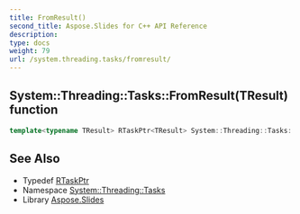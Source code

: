 ```yaml
---
title: FromResult()
second_title: Aspose.Slides for C++ API Reference
description: 
type: docs
weight: 79
url: /system.threading.tasks/fromresult/
---
```

## System::Threading::Tasks::FromResult(TResult) function




```cpp
template<typename TResult> RTaskPtr<TResult> System::Threading::Tasks::FromResult(TResult result)
```

## See Also

* Typedef [RTaskPtr](../../system/rtaskptr/)
* Namespace [System::Threading::Tasks](../)
* Library [Aspose.Slides](../../)